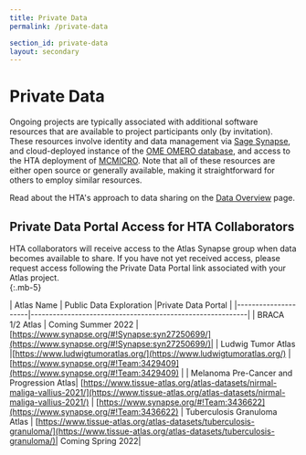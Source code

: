 ```yaml
---
title: Private Data
permalink: /private-data

section_id: private-data
layout: secondary
---
```

# Private Data
Ongoing projects are typically associated with additional software resources that are available to project participants only (by invitation). These resources involve identity and data management via [Sage Synapse](https://www.synapse.org/), and cloud-deployed instance of the [OME OMERO database](https://www.openmicroscopy.org/omero/), and access to the HTA deployment of [MCMICRO](https://mcmicro.org/). Note that all of these resources are either open source or generally available, making it straightforward for others to employ similar resources.

Read about the HTA's approach to data sharing on the [Data Overview](/data-overview) page.

## Private Data Portal Access for HTA Collaborators
HTA collaborators will receive access to the Atlas Synapse group when data becomes available to share. If you have not yet received access, please request access following the Private Data Portal link associated with your Atlas project.  
{:.mb-5}

| Atlas Name         | Public Data Exploration |Private Data Portal                                                      |
|---------------------|-----------------------------------------------------------|
| BRACA 1/2 Atlas | Coming Summer 2022 |[https://www.synapse.org/#!Synapse:syn27250699/](https://www.synapse.org/#!Synapse:syn27250699/)|
| Ludwig Tumor Atlas  |[https://www.ludwigtumoratlas.org/](https://www.ludwigtumoratlas.org/) |[https://www.synapse.org/#!Team:3429409](https://www.synapse.org/#!Team:3429409) |
| Melanoma Pre-Cancer and Progression Atlas| [https://www.tissue-atlas.org/atlas-datasets/nirmal-maliga-vallius-2021/](https://www.tissue-atlas.org/atlas-datasets/nirmal-maliga-vallius-2021/) | [https://www.synapse.org/#!Team:3436622](https://www.synapse.org/#!Team:3436622)
| Tuberculosis Granuloma Atlas | [https://www.tissue-atlas.org/atlas-datasets/tuberculosis-granuloma/](https://www.tissue-atlas.org/atlas-datasets/tuberculosis-granuloma/)| Coming Spring 2022|
